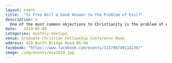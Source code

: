 ```yaml
---
layout: event
title:  "Is Free Will a Good Answer to the Problem of Evil?"
description: >
  One of the most common objections to Christianity is the problem of evil. If God is all-good, all-powerful and all-knowing, why is there evil in the world? One common answer Christians have given is “because God gives us free will.” In this session, we are going to look deeper into this particular answer and some problems it faces. For example, if the freedom to do evil is good, then why does God lack it?
date:   2019-05-08
categories: monthly-meetups
venue: Graduate Christian Fellowship Conference Room
address: 420 North Bridge Road 05-04
facebook: "https://www.facebook.com/events/315786749114230/"
image: /img/events/may2019.jpg
---
```


